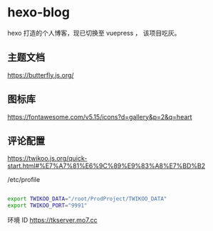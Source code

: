 # hexo-blog

hexo 打造的个人博客，现已切换至 vuepress ， 该项目吃灰。

## 主题文档

https://butterfly.js.org/

## 图标库

https://fontawesome.com/v5.15/icons?d=gallery&p=2&q=heart

## 评论配置

https://twikoo.js.org/quick-start.html#%E7%A7%81%E6%9C%89%E9%83%A8%E7%BD%B2

/etc/profile

```bash

export TWIKOO_DATA="/root/ProdProject/TWIKOO_DATA"
export TWIKOO_PORT="9991"

```

环境 ID
https://tkserver.mo7.cc
